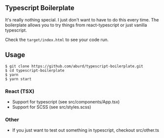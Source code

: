 ## Typescript Boilerplate

It's really nothing special. I just don't want to have to do this every time.
The boilerplate allows you to try things from react-typescript or just vanilla typescript.

Check the `target/index.html` to see your code run.

## Usage

```
$ git clone https://github.com/aburd/typescript-boilerplate.git
$ cd typescript-boilerplate
$ yarn
$ yarn start
```

### React (TSX)

- Support for typescript (see src/components/App.tsx)
- Support for SCSS (see src/styles.scss)

### Other

- If you just want to test out something in typescript, checkout src/other.ts